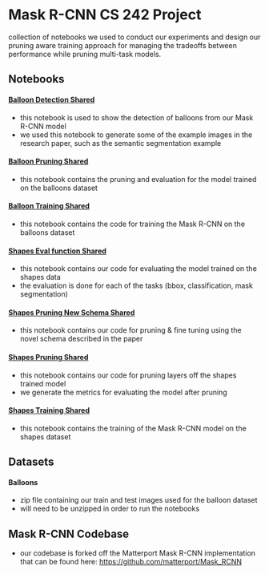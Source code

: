 # Mask R-CNN CS 242 Project
collection of notebooks we used to conduct our experiments and design our pruning aware training approach for managing the tradeoffs between performance while pruning multi-task models.


## Notebooks

#### [Balloon Detection Shared](https://colab.research.google.com/drive/1g2YEsxob73KmQKynRv48tHixeT7SPH3E?usp=sharing)

- this notebook is used to show the detection of balloons from our Mask R-CNN model
- we used this notebook to generate some of the example images in the research paper, such as the semantic segmentation example

#### [Balloon Pruning Shared](https://colab.research.google.com/drive/1DrM-Wi-VrqZl5Eq6B5135dU-L3CihySx?usp=sharing)

- this notebook contains the pruning and evaluation for the model trained on the balloons dataset

#### [Balloon Training Shared](https://colab.research.google.com/drive/1RUX_SLo1cm4F65MANxLE0MQbmK-2Q4nC?usp=sharing)

- this notebook contains the code for training the Mask R-CNN on the balloons dataset

#### [Shapes Eval function Shared](https://colab.research.google.com/drive/1_QGlZ17oKAK-xsumaL1w4hexYHh4RzbC?usp=sharing)

- this notebook contains our code for evaluating the model trained on the shapes data
- the evaluation is done for each of the tasks (bbox, classification, mask segmentation)

#### [Shapes Pruning New Schema Shared](https://colab.research.google.com/drive/1aXNEuJW0nYrx0sdKTEdkpX6zeJWiS32j?usp=sharing)

- this notebook contains our code for pruning & fine tuning using the novel schema described in the paper

#### [Shapes Pruning Shared](https://colab.research.google.com/drive/1OetzI9Sk0_Co4Lwg6kdlwsH6VdgX8SCQ?usp=sharing)

- this notebook contains our code for pruning layers off the shapes trained model
- we generate the metrics for evaluating the model after pruning

#### [Shapes Training Shared](https://colab.research.google.com/drive/1mK6mk4alFnFm2KvlatdjyKVwzsLTggkJ?usp=sharing)

- this notebook contains the training of the Mask R-CNN model on the shapes dataset

## Datasets

#### Balloons

- zip file containing our train and test images used for the balloon dataset
- will need to be unzipped in order to run the notebooks

## Mask R-CNN Codebase

- our codebase is forked off the Matterport Mask R-CNN implementation that can be found here: https://github.com/matterport/Mask_RCNN
